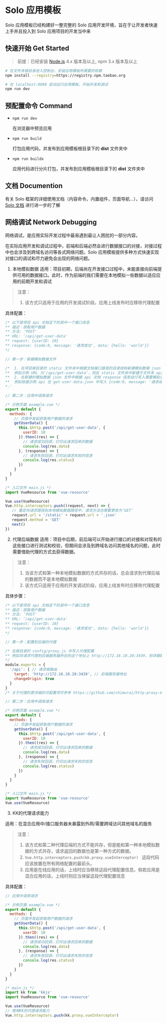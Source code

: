 # Solo 应用模板

Solo 应用模板已经构建好一整完整的 Solo 应用开发环境，旨在于让开发者快速上手并且投入到 Solo 应用项目的开发当中来



## 快速开始 Get Started

> 前提：已经安装 [Node.js](https://nodejs.org/en/) 4.x 版本及以上, npm 3.x 版本及以上

``` bash
# 在文件夹根目录进入控制台，安装应用模板所需要的依赖
npm install --registry=https://registry.npm.taobao.org

# 在 localhost:8080 启动运行应用模板，开始开发和调试
npm run dev
```



## 预配置命令 Command

* `npm run dev`

  在浏览器中预览应用

* `npm run build`

  打包应用代码，并发布到应用模板根目录下的 **dist** 文件夹中

* `npm run buildx`

  应用代码进行分片打包，并发布到应用模板根目录下的 **dist** 文件夹中





##  文档 Documention

有关 Solo 框架的详细使用文档（内容命令，内置组件，页面导航...），请访问 [Solo 文档](http://kk5.landray.com.cn:6789/solo) 进行进一步的了解



## 网络调试 Network Debugging

网络调试，是应用实际开发过程中最易遇到最让人困扰的一部分内容。

在实际应用开发和调试过程中，前端和后端必然会进行数据接口的对接，对接过程中也会涉及到跨域名访问等各式网络问题。Solo 应用模板提供多种方式快速实现对接口的调试和尽力避免会出现的网络问题。


1. 本地模拟数据
  适用：项目初期，后端尚在开发接口过程中，未能直接向前端提供可用的数据接口。此时，作为前端的我们需要在本地模拟一些数据以适应应用的前期开发和调试

  > 注意：
  >
  > 1. 该方式只适用于应用的开发调试阶段，应用上线发布时应移除代理配置

  具体配置：

  ```javascript
  /* 以下是项目 api 文档定下的其中一个接口信息
  ** 描述：获取用户数据
  ** 方法: ‘POST'
  ** URL: ‘/api/get-user-data'
  ** request: {userID: 10}
  ** response: {code:0, message: '请求成功', data: {hello: 'world'}}
  */

  // 第一步：新建模拟数据文件

  /*  1. 在项目根目录的 static 文件夹中根据文档接口路径的目录结构新建模拟数据 json 文件，
  **  例如示例 URL 为‘/api/get-user-data’，则在 static 文件夹中新建子文件夹 api，然后在子文件夹中新建 get-user-data.json 文件夹，以此类推...
  **  2. 在新建的模拟数据 json 文件中根据 api 文档 response 信息自行写入需要模拟请求的返回结果，
  **  例如依据示例 api 在 get-user-data.json 中写入 {code:0, message: '请求成功', data: {hello: 'world'}}
  *／

  // 第二步：应用中调用请求

  /* 示例页面 example.vue */
  export default {
    methods: {
      // 页面中发起获取用户数据的请求
      getUserData() {
        this.$http.post('/api/get-user-data', {
          userID: 10
        }).then((res) => {
          // 请求成功回调，打印出请求回来的数据
          console.log(res.data)
        }, (response) => {
          // 请求失败回调，打印出请求失败的信息
          console.log(res.status)
        })
      }
    }
  }

  /* 入口文件 main.js */
  import VueResource from 'vue-resource'

  Vue.use(VueResource)
  Vue.http.interceptors.push((request, next) => {
     // 重定向请求路径到本地模拟数据路径中，请求方法也需要更改为‘GET’
     request.url = '/static' + request.url + '.json'
     request.method = 'GET'
     next()
  })
  ```

2. 代理后端数据
  适用：项目中后期，前后端可以开始进行接口的对接和对现有的这些接口进行测试和校验，但期间会涉及到跨域名访问其他域名的问题，此时需要借助代理的方式去获得数据。

  > 注意：
  >
  > 1. 当该方式和第一种本地模拟数据的方式共存的话，总会请求到代理后端的数据而不是本地模拟数据
  > 2. 该方式只适用于应用的开发调试阶段，应用上线发布时应移除代理配置

  具体步骤：

  ```javascript
  /* 以下是项目 api 文档定下的其中一个接口信息
  ** 描述：获取用户数据
  ** 方法: ‘POST'
  ** URL: ‘/api/get-user-data'
  ** request: {userID: 10}
  ** response: {code:0, message: '请求成功', data: {hello: 'world'}}
  */

  // 第一步：配置到后端的代理

  /* 在根目录的 config/proxy.js 中写入代理配置
  ** 例如将请求代理到后端服务器所在的这个地址上 http://172.16.10.28:3439，则详细配置内容如下所示：
  */
  module.exports = {
    '/api': { // 请求根路由
      target: 'http://172.16.10.28:3439', // 后端服务器地址
      changeOrigin: true
    }  
  }
  /* 关于代理的更详细的可配置项可参考 https://github.com/chimurai/http-proxy-middleware */

  // 第二步：应用中调用请求

  /* 示例页面 example.vue */
  export default {
    methods: {
      // 页面中发起获取用户数据的请求
      getUserData() {
        this.$http.post('/api/get-user-data', {
          userID: 10
        }).then((res) => {
          // 请求成功回调，打印出请求回来的数据
          console.log(res.data)
        }, (response) => {
          // 请求失败回调，打印出请求失败的信息
          console.log(res.status)
        })
      }
    }
  }

  /* 入口文件 main.js */
  import VueResource from 'vue-resource'
  Vue.use(VueResource)
  ```

3. KK的代理请求能力

  适用：在混合应用中/接口服务器未暴露到外网/需要跨域访问其他域名的服务

  > 注意：
  >
  > 1. 该方式和第二种代理后端的方式不能共存，但是能和第一种本地模拟数据的方式共存，请求返回的数据也是第一种方式的数据。
  > 2. `Vue.http.interceptors.push(kk.proxy.vueInterceptor) ` 这段代码应该放置在所有网络配置的最前头。
  > 3. 应用是在线应用的话，上线时应当移除这段代理配置信息。倘若应用是混合应用的话，上线时则应当保留这段代理配置信息

  具体配置：
  ```javascript
  // 应用中调用请求

  /* 示例页面 example.vue */
  export default {
    methods: {
      // 页面中发起获取用户数据的请求
      getUserData() {
        this.$http.post('/api/get-user-data', {
          userID: 10
        }).then((res) => {
          // 请求成功回调，打印出请求回来的数据
          console.log(res.data)
        }, (response) => {
          // 请求失败回调，打印出请求失败的信息
          console.log(res.status)
        })
      }
    }
  }

  /* main.js */
  import kk from 'kkjs'
  import VueResource from 'vue-resource'

  Vue.use(VueResource)
  // 使用KK的代理请求能力
  Vue.http.interceptors.push(kk.proxy.vueInterceptor)
  ```
